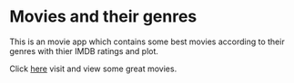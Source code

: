 <!-- @format -->

# Movies and their genres

This is an movie app which contains some best movies according to their genres with thier IMDB ratings and plot.

Click [here](https://gifted-ritchie-2ddf51.netlify.app/) visit and view some great movies.
